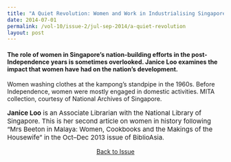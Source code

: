 ```yaml
---
title: "A Quiet Revolution: Women and Work in Industrialising Singapore"
date: 2014-07-01
permalink: /vol-10/issue-2/jul-sep-2014/a-quiet-revolution
layout: post
---
```

#### The role of women in Singapore’s nation-building efforts in the post-Independence years is sometimes overlooked. **Janice Loo** examines the impact that women have had on the nation’s development.

Women washing clothes at the kampong’s standpipe in the 1960s. Before Independence, women were mostly engaged in domestic activities. MITA collection, courtesy of National Archives of Singapore.

<p style="font-size:15px;"><b>Janice Loo</b> is an Associate Librarian with the National Library of Singapore. This is her second article on women in history following “Mrs Beeton in Malaya: Women, Cookbooks and the Makings of the Housewife” in the Oct–Dec 2013 issue of BiblioAsia. </p>

<a href="https://biblioasia.nlb.gov.sg/vol-10/issue-2/jul-sep-2014/"><center>Back to Issue</center></a>